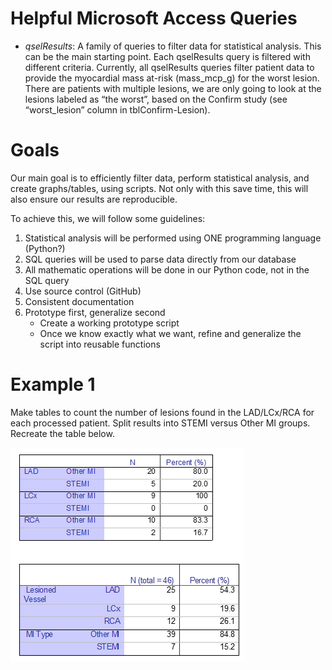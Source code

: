 # Helpful Microsoft Access Queries

- _qselResults_: A family of queries to filter data for statistical analysis.  This can be the main starting point.  Each qselResults query is filtered with different criteria.  Currently, all qselResults queries filter patient data to provide the myocardial mass at-risk (mass_mcp_g) for the worst lesion.  There are patients with multiple lesions, we are only going to look at the lesions labeled as “the worst”, based on the Confirm study (see “worst_lesion” column in tblConfirm-Lesion). 


# Goals

Our main goal is to efficiently filter data, perform statistical analysis, and create graphs/tables, using scripts.  Not only with this save time, this will also ensure our results are reproducible.

To achieve this, we will follow some guidelines:

1.	Statistical analysis will be performed using ONE programming language (Python?)
1.	SQL queries will be used to parse data directly from our database
1.	All mathematic operations will be done in our Python code, not in the SQL query
1.	Use source control (GitHub)
1.	Consistent documentation
1.	Prototype first, generalize second
	-	Create a working prototype script
	-	Once we know exactly what we want, refine and generalize the script into reusable functions

# Example 1
Make tables to count the number of lesions found in the LAD/LCx/RCA for each processed patient.  Split results into STEMI versus Other MI groups.  Recreate the table below.

![example1-tables](/readme-media/example1-tables.png)